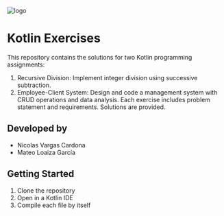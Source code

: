 ![logo](https://github.com/user-attachments/assets/33059642-7f3a-47ca-8d0d-b65b35719454)
# Kotlin Exercises
This repository contains the solutions for two Kotlin programming assignments:
1. Recursive Division: Implement integer division using successive subtraction.
2. Employee-Client System: Design and code a management system with CRUD operations and data analysis.
Each exercise includes problem statement and requirements. Solutions are provided.

## Developed by
- Nicolas Vargas Cardona
- Mateo Loaiza García

## Getting Started
1. Clone the repository
2. Open in a Kotlin IDE
3. Compile each file by itself
